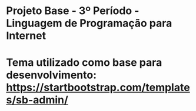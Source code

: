 # Projeto Base - 3º Período - Linguagem de Programação para Internet

# Tema utilizado como base para desenvolvimento: https://startbootstrap.com/templates/sb-admin/

